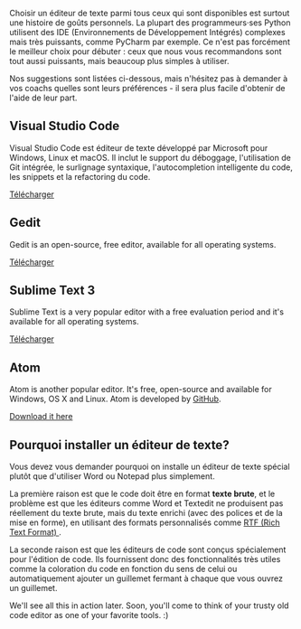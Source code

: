 Choisir un éditeur de texte parmi tous ceux qui sont disponibles est surtout une histoire de goûts personnels. La plupart des programmeurs·ses Python utilisent des IDE (Environnements de Développement Intégrés) complexes mais très puissants, comme PyCharm par exemple. Ce n'est pas forcément le meilleur choix pour débuter : ceux que nous vous recommandons sont tout aussi puissants, mais beaucoup plus simples à utiliser.

Nos suggestions sont listées ci-dessous, mais n'hésitez pas à demander à vos coachs quelles sont leurs préférences - il sera plus facile d'obtenir de l'aide de leur part.

## Visual Studio Code

Visual Studio Code est éditeur de texte développé par Microsoft pour Windows, Linux et macOS. Il inclut le support du déboggage, l'utilisation de Git intégrée, le surlignage syntaxique, l'autocompletion intelligente du code, les snippets et la refactoring du code.

[Télécharger](https://code.visualstudio.com/download)

## Gedit

Gedit is an open-source, free editor, available for all operating systems.

[Télécharger](https://wiki.gnome.org/Apps/Gedit#Download)

## Sublime Text 3

Sublime Text is a very popular editor with a free evaluation period and it's available for all operating systems.

[Télécharger](https://www.sublimetext.com/3)

## Atom

Atom is another popular editor. It's free, open-source and available for Windows, OS X and Linux. Atom is developed by [GitHub](https://github.com/).

[Download it here](https://atom.io/)

## Pourquoi installer un éditeur de texte?

Vous devez vous demander pourquoi on installe un éditeur de texte spécial plutôt que d'utiliser Word ou Notepad plus simplement.

La première raison est que le code doit être en format **texte brute**, et le problème est que les éditeurs comme Word et Textedit ne produisent pas réellement du texte brute, mais du texte enrichi (avec des polices et de la mise en forme), en utilisant des formats personnalisés comme [ RTF (Rich Text Format) ](https://en.wikipedia.org/wiki/Rich_Text_Format).

La seconde raison est que les éditeurs de code sont conçus spécialement pour l'édition de code. Ils fournissent donc des fonctionnalités très utiles comme la coloration du code en fonction du sens de celui ou automatiquement ajouter un guillemet fermant à chaque que vous ouvrez un guillemet.

We'll see all this in action later. Soon, you'll come to think of your trusty old code editor as one of your favorite tools. :)